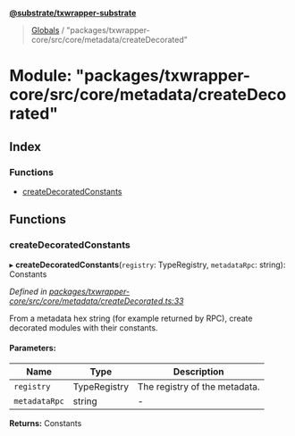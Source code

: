 **[@substrate/txwrapper-substrate](../README.md)**

> [Globals](../globals.md) / "packages/txwrapper-core/src/core/metadata/createDecorated"

# Module: "packages/txwrapper-core/src/core/metadata/createDecorated"

## Index

### Functions

* [createDecoratedConstants](_packages_txwrapper_core_src_core_metadata_createdecorated_.md#createdecoratedconstants)

## Functions

### createDecoratedConstants

▸ **createDecoratedConstants**(`registry`: TypeRegistry, `metadataRpc`: string): Constants

*Defined in [packages/txwrapper-core/src/core/metadata/createDecorated.ts:33](https://github.com/paritytech/txwrapper-core/blob/a5bee61/packages/txwrapper-core/src/core/metadata/createDecorated.ts#L33)*

From a metadata hex string (for example returned by RPC), create decorated
modules with their constants.

#### Parameters:

Name | Type | Description |
------ | ------ | ------ |
`registry` | TypeRegistry | The registry of the metadata. |
`metadataRpc` | string | - |

**Returns:** Constants
